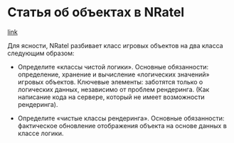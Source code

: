 # Статья об объектах в NRatel

[link](https://blog.csdn.net/NRatel/article/details/88825045)

Для ясности, NRatel разбивает класс игровых объектов на два класса следующим образом:

+ Определите «классы чистой логики». Основные обязанности: определение, хранение и вычисление «логических значений» игровых объектов. Ключевые элементы: заботятся только о логических данных, независимо от проблем рендеринга. (Как написание кода на сервере, который не имеет возможности рендеринга).

+ Определите «чистые классы рендеринга». Основные обязанности: фактическое обновление отображения объекта на основе данных в классе логики.

